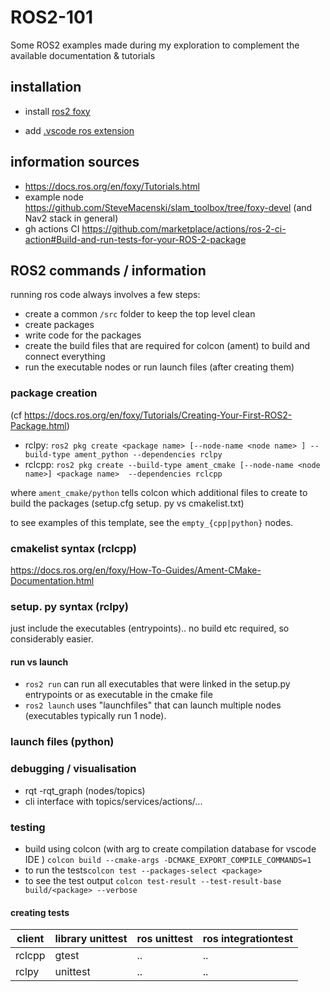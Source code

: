 # ROS2-101
Some ROS2 examples made during my exploration to complement the available documentation &amp; tutorials

## installation
- install [ros2 foxy](https://docs.ros.org/en/foxy/Installation.html)

- add [.vscode ros extension](https://marketplace.visualstudio.com/items?itemName=ms-iot.vscode-ros)

## information sources
- https://docs.ros.org/en/foxy/Tutorials.html
- example node https://github.com/SteveMacenski/slam_toolbox/tree/foxy-devel (and Nav2 stack in general)
- gh actions CI https://github.com/marketplace/actions/ros-2-ci-action#Build-and-run-tests-for-your-ROS-2-package



## ROS2 commands / information

running ros code always involves a few steps:
- create a common `/src` folder to keep the top level clean
- create packages
- write code for the packages
- create the build files that are required for colcon (ament) to build and connect everything
- run the executable nodes or run launch files (after creating them)



### package creation
 (cf https://docs.ros.org/en/foxy/Tutorials/Creating-Your-First-ROS2-Package.html)
- rclpy: `ros2 pkg create <package name> [--node-name <node name> ] --build-type ament_python --dependencies rclpy`
- rclcpp: `ros2 pkg create --build-type ament_cmake [--node-name <node name>] <package name>  --dependencies rclcpp`

where `ament_cmake/python` tells colcon which additional files to create to build the packages (setup.cfg setup. py vs cmakelist.txt)

to see examples of this template, see the `empty_{cpp|python}` nodes.
### cmakelist syntax (rclcpp)
https://docs.ros.org/en/foxy/How-To-Guides/Ament-CMake-Documentation.html 
### setup. py syntax (rclpy)
just include the executables (entrypoints).. no build etc required, so considerably easier.


#### run vs launch
- `ros2 run` can run all executables that were linked in the setup.py entrypoints or as executable in the cmake file
- `ros2 launch` uses "launchfiles" that can launch multiple nodes (executables typically run 1 node). 

### launch files (python)

### debugging / visualisation
- rqt 
-rqt_graph (nodes/topics)
- cli interface with topics/services/actions/...

### testing
- build using colcon  (with arg to create compilation database for vscode IDE ) `colcon build --cmake-args -DCMAKE_EXPORT_COMPILE_COMMANDS=1`
- to run the tests`colcon test --packages-select <package>`
- to see the test output `colcon test-result --test-result-base build/<package> --verbose`

#### creating tests
| client | library unittest | ros unittest | ros integrationtest|
| --- | ---- | --- |---|
| rclcpp| gtest | .. | .. | 
| rclpy | unittest | ..| .. |


